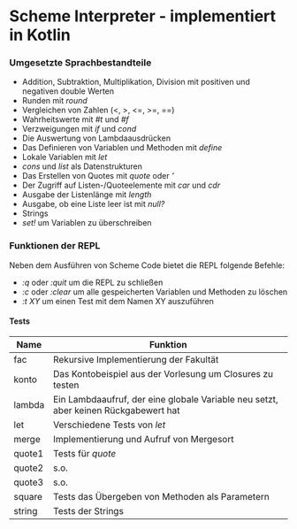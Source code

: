 # Scheme Interpreter - implementiert in Kotlin

### Umgesetzte Sprachbestandteile

* Addition, Subtraktion, Multiplikation, Division mit positiven und negativen double Werten
* Runden mit _round_
* Vergleichen von Zahlen (<, >, <=, >=, ==)
* Wahrheitswerte mit _#t_ und _#f_
* Verzweigungen mit _if_ und _cond_
* Die Auswertung von Lambdaausdrücken
* Das Definieren von Variablen und Methoden mit _define_
* Lokale Variablen mit _let_
* _cons_ und _list_ als Datenstrukturen
* Das Erstellen von Quotes mit _quote_ oder _'_
* Der Zugriff auf Listen-/Quoteelemente mit _car_ und _cdr_
* Ausgabe der Listenlänge mit _length_
* Ausgabe, ob eine Liste leer ist mit _null?_
* Strings
* _set!_ um Variablen zu überschreiben

### Funktionen der REPL

Neben dem Ausführen von Scheme Code bietet die REPL folgende Befehle:
* _:q_ oder _:quit_ um die REPL zu schließen
* _:c_ oder _:clear_ um alle gespeicherten Variablen und Methoden zu löschen
* _:t XY_ um einen Test mit dem Namen XY auszuführen

#### Tests

Name | Funktion
---- | --------
fac | Rekursive Implementierung der Fakultät
konto | Das Kontobeispiel aus der Vorlesung um Closures zu testen
lambda | Ein Lambdaaufruf, der eine globale Variable neu setzt, aber keinen Rückgabewert hat
let | Verschiedene Tests von _let_
merge | Implementierung und Aufruf von Mergesort
quote1 | Tests für _quote_
quote2 | s.o.
quote3 | s.o.
square | Tests das Übergeben von Methoden als Parametern
string | Tests der Strings
